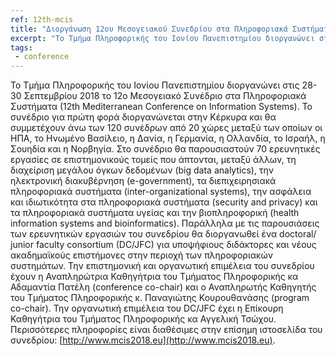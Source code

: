 ```yaml
---
ref: 12th-mcis
title: "Διοργάνωση 12ου Μεσογειακού Συνεδρίου στα Πληροφοριακά Συστήματα (MCIS 2018) από το Τμήμα Πληροφορικής"
excerpt: "Το Τμήμα Πληροφορικής του Ιονίου Πανεπιστημίου διοργανώνει στις 28-30 Σεπτεμβρίου 2018 το 12ο Μεσογειακό Συνέδριο στα Πληροφοριακά Συστήματα (12th Mediterranean Conference on Information Systems)."
tags:
 - conference
--- 
```

Το Τμήμα Πληροφορικής του Ιονίου Πανεπιστημίου διοργανώνει στις 28-30 Σεπτεμβρίου 2018 το 12ο Μεσογειακό Συνέδριο στα Πληροφοριακά Συστήματα (12th Mediterranean Conference on Information Systems). Το συνέδριο για πρώτη φορά διοργανώνεται στην Κέρκυρα και θα συμμετέχουν άνω των 120 συνέδρων από 20 χώρες μεταξύ των οποίων οι ΗΠΑ, το Ηνωμένο Βασίλειο, η Δανία, η Γερμανία, η Ολλανδία, το Ισραήλ, η Σουηδία και η Νορβηγία. Στο συνέδριο θα παρουσιαστούν 70 ερευνητικές εργασίες σε επιστημονικούς τομείς που άπτονται, μεταξύ άλλων, τη διαχείριση μεγάλου όγκων δεδομένων (big data analytics), την ηλεκτρονική διακυβέρνηση (e-government), τα διεπιχειρησιακά πληροφοριακά συστήματα (inter-organizational systems), την ασφάλεια και ιδιωτικότητα στα πληροφοριακά συστήματα (security and privacy) και τα πληροφοριακά συστήματα υγείας και την βιοπληροφορική (health information systems and bioinformatics). Παράλληλα με τις παρουσιάσεις των ερευνητικών εργασιών του συνεδρίου θα διοργανωθεί ένα doctoral/ junior faculty consortium (DC/JFC) για υποψήφιους διδάκτορες και νέους ακαδημαϊκούς επιστήμονες στην περιοχή των πληροφοριακών συστημάτων. Την επιστημονική και οργανωτική επιμέλεια του συνεδρίου έχουν η Αναπληρώτρια Καθηγήτρια του Τμήματος Πληροφορικής κα Αδαμαντία Πατέλη (conference co-chair) και ο Αναπληρωτής Καθηγητής του Τμήματος Πληροφορικής κ. Παναγιώτης Κουρουθανάσης (program co-chair). Την οργανωτική επιμέλεια του DC/JFC έχει η Επίκουρη Καθηγήτρια του Τμήματος Πληροφορικής κα Αγγελική Τσώχου. Περισσότερες πληροφορίες είναι διαθέσιμες στην επίσημη ιστοσελίδα του συνεδρίου: [http://www.mcis2018.eu](http://www.mcis2018.eu).
